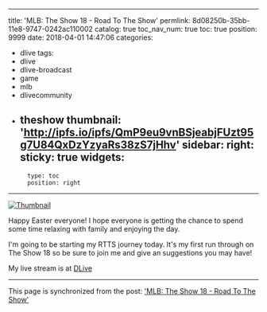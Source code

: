 
---
title: 'MLB: The Show 18 - Road To The Show'
permlink: 8d08250b-35bb-11e8-9747-0242ac110002
catalog: true
toc_nav_num: true
toc: true
position: 9999
date: 2018-04-01 14:47:06
categories:
- dlive
tags:
- dlive
- dlive-broadcast
- game
- mlb
- dlivecommunity
- theshow
thumbnail: 'http://ipfs.io/ipfs/QmP9eu9vnBSjeabjFUzt95g7U84QxDzYzyaRs38zS7jHhv'
sidebar:
    right:
        sticky: true
widgets:
    -
        type: toc
        position: right
---


[![Thumbnail](http://ipfs.io/ipfs/QmP9eu9vnBSjeabjFUzt95g7U84QxDzYzyaRs38zS7jHhv)](https://dlive.io/livestream/patrickulrich/8d08250b-35bb-11e8-9747-0242ac110002)

Happy Easter everyone! I hope everyone is getting the chance to spend some time relaxing with family and enjoying the day.

I'm going to be starting my RTTS journey today. It's my first run through on The Show 18 so be sure to join me and give an suggestions you may have!

My live stream is at [DLive](https://dlive.io/livestream/patrickulrich/8d08250b-35bb-11e8-9747-0242ac110002)

- - -

This page is synchronized from the post: ['MLB: The Show 18 - Road To The Show'](https://steemit.com/@patrickulrich/8d08250b-35bb-11e8-9747-0242ac110002)
